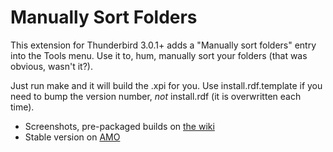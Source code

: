 Manually Sort Folders
=====================

This extension for Thunderbird 3.0.1+ adds a "Manually sort folders" entry into
the Tools menu. Use it to, hum, manually sort your folders (that was obvious,
wasn't it?).

Just run make and it will build the .xpi for you. Use install.rdf.template if
you need to bump the version number, *not* install.rdf (it is overwritten each
time).

* Screenshots, pre-packaged builds on [the wiki](http://wiki.github.com/protz/Manually-Sort-Folders/)
* Stable version on [AMO](https://addons.mozilla.org/en-US/thunderbird/addon/15102)
